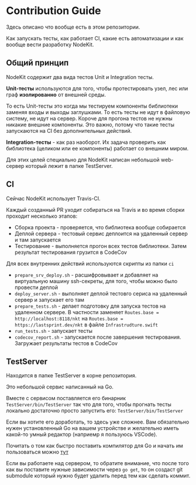 # Contribution Guide

Здесь описано что вообще есть в этом репозитории. 

Как запускать тесты, как работает CI, какие есть автоматизации и как вообще вести разработку NodeKit.

## Общий принцип

NodeKit содержит два вида тестов Unit и Integration тесты. 

**Unit-тесты** используются для того, чтобы протестировать узел, лес или граф **изолированно** от внешней среды.

То есть Unit-тесты это когда мы тестируем компоненты библиотеки заменяя входы и выходы заглушками. То есть тесты не идут в файловую систему, не идут на сервер. Короче для прогона тестов не нужны никакие внешние компоненты. 
Это важно, потому что такие тесты запускаются на CI без дополнительных действий.

**Integration-тесты** - как раз наоборот. Их задача проверить как библиотека (целиком или ее компоненты) работает со внешним миром.

Для этих целей специально для NodeKit написан небольшой web-сервер который лежит в папке TestServer.

## CI

Сейчас NodeKit использует Travis-CI. 

Каждый созданный PR уходит собираться на Travis и во время сборки проходит несколько этапов:
- Сборка проекта - проверяется, что библиотека вообще собирается
- Деплой сервера - тестовый сервис деплоится на удаленный сервер и там запускается
- Тестирование - выполняется прогон всех тестов библиотеки. Затем результат тестирования грузится в CodeCov

Для всех внутренних действий используются скрипты из папки `ci`

- `prepare_srv_deploy.sh` - расшифровывает и добавляет на виртуальную машину ssh-секреты, для того, чтобы можно было провести деплой
- `deploy_server.sh` - выполняет деплой тестовго сериса на удаленный сервер и запускает его там
- `prepare_tests.sh` - делает подготовку для запуска тестов на удаленном сервере. В частности заменяет `Routes.base = http://localhost:8118/nkt` на `Routes.base = https://lastsprint.dev/nkt` в файле `Infrastrudture.swift`
- `run_tests.sh` - запускает тесты
- `codecov_report.sh` - запускается после завершения тестирования. Загружает результаты тестов в CodeCov

## TestServer

Находится в папке TestServer в корне репозитория. 

Это небольшой сервис написанный на Go.

Вместе с сервисом поставляется его бинарник `TestServer/bin/TestServer` так что для того, чтобы прогнать тесты локально достаточно просто запустить его: `TestServer/bin/TestServer`

Если вы хотите его доработать, то здесь уже сложнее. Вам обязательно нужен установленный Go на вашем устройстве и желательно иметь какой-то умный редактор (наприемр я пользуюсь VSCode).

Почитать о том как быстро поставить компилятор для Go и начать им пользоваться можно [тут](https://golang.org/doc/install)

Если вы работаете над сервером, то обратите внимание, что после того как вы поставите нужные зависимости через `go get`, то он создаст git submodule который нужно будет удалить перед тем как сделать коммит.
